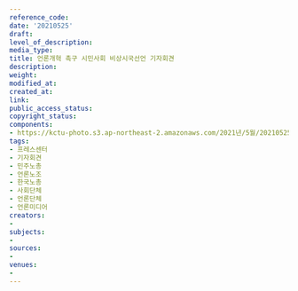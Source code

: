 ```yaml
---
reference_code: 
date: '20210525'
draft: 
level_of_description: 
media_type: 
title: 언론개혁 촉구 시민사회 비상시국선언 기자회견
description: 
weight: 
modified_at: 
created_at: 
link: 
public_access_status: 
copyright_status: 
components:
- https://kctu-photo.s3.ap-northeast-2.amazonaws.com/2021년/5월/20210525-언론개혁+촉구+시민사회+비상시국선언+기자회견_프레스센터_기자회견_민주노총_언론노조_한국노총_사회단체_언론단체_언론미디어/_1D20164.jpg
tags:
- 프레스센터
- 기자회견
- 민주노총
- 언론노조
- 한국노총
- 사회단체
- 언론단체
- 언론미디어
creators:
- 
subjects:
- 
sources:
- 
venues:
- 
---
```

